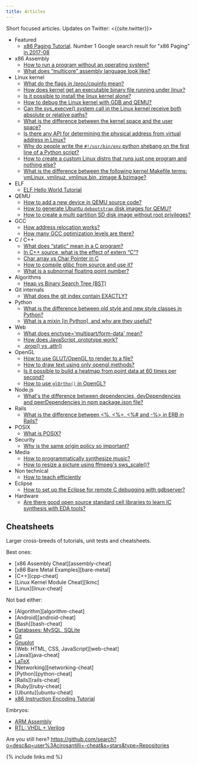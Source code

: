 ```yaml
---
title: Articles
---
```


Short focused articles. Updates on Twitter: <{{site.twitter}}>

-   Featured
    -   [x86 Paging Tutorial](/x86-paging). Number 1 Google search result for "x86 Paging" [in 2017-08](https://archive.is/VUSNt)
-   x86 Assembly
    -   [How to run a program without an operating system?](https://stackoverflow.com/a/32483545/895245)
    -   [What does “multicore” assembly language look like?](https://stackoverflow.com/questions/980999/what-does-multicore-assembly-language-look-like/33651438#33651438)
-   Linux kernel
    -   [What do the flags in /proc/cpuinfo mean?](https://unix.stackexchange.com/a/219674/32558)
    -   [How does kernel get an executable binary file running under linux?](https://stackoverflow.com/a/31394861/895245)
    -   [Is it possible to install the linux kernel alone?](https://unix.stackexchange.com/questions/17122/is-it-possible-to-install-the-linux-kernel-alone/200572#200572)
    -   [How to debug the Linux kernel with GDB and QEMU?](https://stackoverflow.com/questions/11408041/how-to-debug-the-linux-kernel-with-gdb-and-qemu/33203642#33203642)
    -   [Can the sys_execve() system call in the Linux kernel receive both absolute or relative paths?](https://stackoverflow.com/questions/33852690/can-the-sys-execve-system-call-in-the-linux-kernel-receive-both-absolute-or-re/42290593#42290593)
    -   [What is the difference between the kernel space and the user space?](https://stackoverflow.com/questions/5957570/what-is-the-difference-between-the-kernel-space-and-the-user-space/44285809#44285809)
    -   [Is there any API for determining the physical address from virtual address in Linux?](https://stackoverflow.com/questions/5748492/is-there-any-api-for-determining-the-physical-address-from-virtual-address-in-li/45128487#45128487)
    -   [Why do people write the `#!/usr/bin/env` python shebang on the first line of a Python script?](https://stackoverflow.com/questions/2429511/why-do-people-write-the-usr-bin-env-python-shebang-on-the-first-line-of-a-pyt/40938801#40938801)
    -   [How to create a custom Linux distro that runs just one program and nothing else?](https://unix.stackexchange.com/questions/122717/how-to-create-a-custom-linux-distro-that-runs-just-one-program-and-nothing-else/238579#238579)
    -   [What is the difference between the following kernel Makefile terms: vmLinux, vmlinuz, vmlinux.bin, zimage & bzimage?](https://unix.stackexchange.com/questions/5518/what-is-the-difference-between-the-following-kernel-makefile-terms-vmlinux-vml/482978#482978)
-   ELF
    -   [ELF Hello World Tutorial](/elf-hello-world)
-   QEMU
    -   [How to add a new device in QEMU source code?](https://stackoverflow.com/questions/28315265/how-to-add-a-new-device-in-qemu-source-code/44612957#44612957)
    -   [How to generate Ubuntu `debootstrap` disk images for QEMU?](https://askubuntu.com/questions/281763/is-there-any-prebuilt-qemu-ubuntu-image32bit-online/1081171#1081171)
    -   [How to create a multi partition SD disk image without root privileges?](https://stackoverflow.com/questions/10949169/how-to-create-a-multi-partition-sd-image-without-root-privileges/52850819#52850819)
-   GCC
    -   [How address relocation works?](https://stackoverflow.com/a/30507725/895245)
    -   [How many GCC optimization levels are there?](https://stackoverflow.com/a/30308151/895245)
-   C / C++
    -   [What does “static” mean in a C program?](https://stackoverflow.com/questions/572547/what-does-static-mean-in-a-c-program/14339047#14339047)
    -   [In C++ source, what is the effect of extern “C”?](https://stackoverflow.com/questions/1041866/in-c-source-what-is-the-effect-of-extern-c/30526795#30526795)
    -   [Char array vs Char Pointer in C](https://stackoverflow.com/questions/10186765/char-array-vs-char-pointer-in-c/30661089#30661089)
    -   [How to compile glibc from source and use it?](https://stackoverflow.com/questions/847179/multiple-glibc-libraries-on-a-single-host/52454603#52454603)
    -   [What is a subnormal floating point number?](https://stackoverflow.com/questions/8341395/what-is-a-subnormal-floating-point-number/53203428#53203428)
-   Algorithms
    -   [Heap vs Binary Search Tree (BST)](https://stackoverflow.com/a/29548834/895245)
-   Git internals
    -   [What does the git index contain EXACTLY?](https://stackoverflow.com/a/25806452/895245)
-   Python
    -   [What is the difference between old style and new style classes in Python?](https://stackoverflow.com/a/19950198/895245)
    -   [What is a mixin [in Python], and why are they useful?](https://stackoverflow.com/a/20022860/895245)
-   Web
    -   [What does enctype='multipart/form-data' mean?](https://stackoverflow.com/a/28380690/895245)
    -   [How does JavaScript .prototype work?](https://stackoverflow.com/a/23877420/895245)
    -   [.prop() vs .attr()](https://stackoverflow.com/a/24595458/895245)
-   OpenGL
    -   [How to use GLUT/OpenGL to render to a file?](https://stackoverflow.com/questions/3191978/how-to-use-glut-opengl-to-render-to-a-file/14324292#14324292)
    -   [How to draw text using only opengl methods?](https://stackoverflow.com/questions/8847899/opengl-how-to-draw-text-using-only-opengl-methods/36065835#36065835)
    -   [Is it possible to build a heatmap from point data at 60 times per second?](https://stackoverflow.com/questions/30864752/is-it-possible-to-build-a-heatmap-from-point-data-at-60-times-per-second/39839788#39839788)
    -   [How to use `glOrtho()` in OpenGL?](https://stackoverflow.com/questions/2571402/how-to-use-glortho-in-opengl/36046924#36046924)
-   Node.js
    -   [What's the difference between dependencies, devDependencies and peerDependencies in npm package.json file?](https://stackoverflow.com/a/22004559/895245)
-   Rails
    -   [What is the difference between <%, <%=, <%# and -%> in ERB in Rails?](https://stackoverflow.com/a/25626629/895245)
-   POSIX
    -   [What is POSIX?](https://stackoverflow.com/a/31865755/895245)
-   Security
    -   [Why is the same origin policy so important?](https://security.stackexchange.com/a/72569/53321)
-   Media
    -   [How to programmatically synthesize music?](https://stackoverflow.com/questions/2205070/programmatically-synthesizing-programming-music/52126471#52126471)
    -   [How to resize a picture using ffmpeg's sws_scale()?](https://stackoverflow.com/questions/12831761/how-to-resize-a-picture-using-ffmpegs-sws-scale/36487785#36487785)
-   Non technical
    -   [How to teach efficiently](https://github.com/cirosantilli/how-to-teach-efficiently)
-   Eclipse
    -   [How to set up the Eclipse for remote C debugging with gdbserver?](https://stackoverflow.com/questions/4038760/how-to-set-up-the-eclipse-for-remote-c-debugging-with-gdbserver/45608937#45608937)
-   Hardware
    -   [Are there good open source standard cell libraries to learn IC synthesis with EDA tools?](https://www.quora.com/Are-there-good-open-source-standard-cell-libraries-to-learn-IC-synthesis-with-EDA-tools/answer/Ciro-Santilli)

## Cheatsheets

Larger cross-breeds of tutorials, unit tests and cheatsheets.

Best ones:

-   [x86 Assembly Cheat][assembly-cheat]
-   [x86 Bare Metal Examples][bare-metal]
-   [C++][cpp-cheat]
-   [Linux Kernel Module Cheat][lkmc]
-   [Linux][linux-cheat]

Not bad either:

-   [Algorithm][algorithm-cheat]
-   [Android][android-cheat]
-   [Bash][bash-cheat]
-   [Databases: MySQL, SQLite](/db)
-   [Git](/git-tutorial)
-   [Gnuplot](https://github.com/cirosantilli/gnuplot-cheat)
-   [Web: HTML, CSS, JavaScript][web-cheat]
-   [Java][java-cheat]
-   [LaTeX](https://github.com/cirosantilli/latex-cheat)
-   [Networking][networking-cheat]
-   [Python][python-cheat]
-   [Rails][rails-cheat]
-   [Ruby][ruby-cheat]
-   [Ubuntu][ubuntu-cheat]
-   [x86 Instruction Encoding Tutorial](https://github.com/cirosantilli/x86-instruction-encoding-tutorial)

Embryos:

-   [ARM Assembly](https://github.com/cirosantilli/arm-assembly-cheat)
-   [RTL: VHDL + Verilog](https://github.com/cirosantilli/rtl-cheat)

Are you still here? <https://github.com/search?o=desc&q=user%3Acirosantilli+-cheat&s=stars&type=Repositories>

{% include links.md %}
